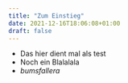 ```yaml
---
title: "Zum Einstieg"
date: 2021-12-16T18:06:08+01:00
draft: false
---
```


- Das hier dient mal als test
- Noch ein Blalalala
- *bumsfallera*
